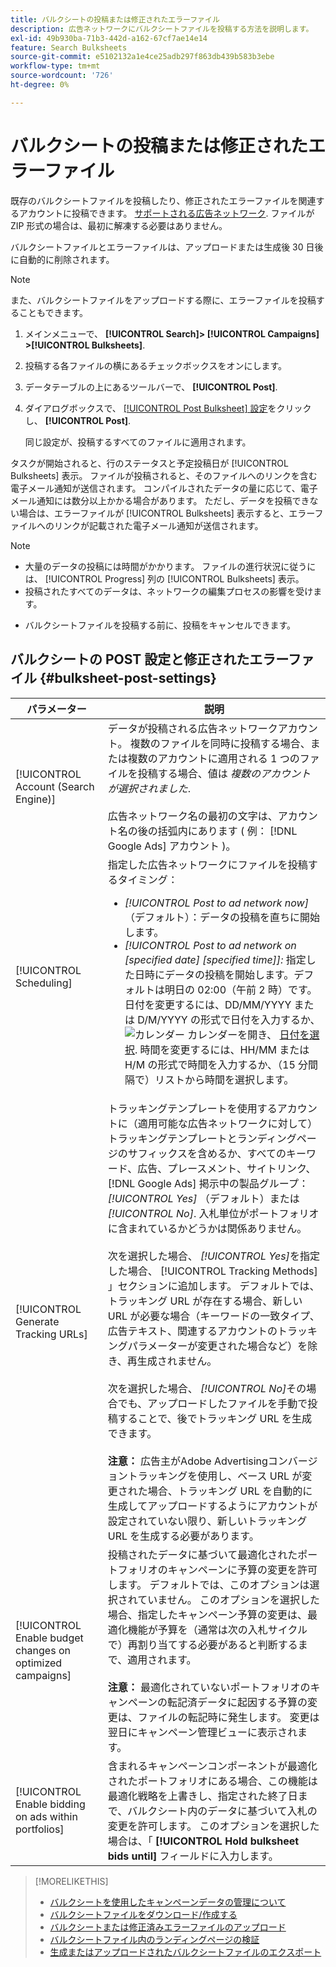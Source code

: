 ```yaml
---
title: バルクシートの投稿または修正されたエラーファイル
description: 広告ネットワークにバルクシートファイルを投稿する方法を説明します。
exl-id: 49b930ba-71b3-442d-a162-67cf7ae14e14
feature: Search Bulksheets
source-git-commit: e5102132a1e4ce25adb297f863db439b583b3ebe
workflow-type: tm+mt
source-wordcount: '726'
ht-degree: 0%

---
```


# バルクシートの投稿または修正されたエラーファイル

既存のバルクシートファイルを投稿したり、修正されたエラーファイルを関連するアカウントに投稿できます。 [サポートされる広告ネットワーク](bulksheet-about.md#bulksheet-functionality-by-network). ファイルが ZIP 形式の場合は、最初に解凍する必要はありません。

バルクシートファイルとエラーファイルは、アップロードまたは生成後 30 日後に自動的に削除されます。

>[!NOTE]
>また、バルクシートファイルをアップロードする際に、エラーファイルを投稿することもできます。

1. メインメニューで、 **[!UICONTROL Search]> [!UICONTROL Campaigns] >[!UICONTROL Bulksheets]**.

1. 投稿する各ファイルの横にあるチェックボックスをオンにします。

1. データテーブルの上にあるツールバーで、 **[!UICONTROL Post]**.

1. ダイアログボックスで、 [[!UICONTROL Post Bulksheet] 設定](#bulksheet-post-settings)をクリックし、 **[!UICONTROL Post]**.

   同じ設定が、投稿するすべてのファイルに適用されます。

タスクが開始されると、行のステータスと予定投稿日が [!UICONTROL Bulksheets] 表示。 ファイルが投稿されると、そのファイルへのリンクを含む電子メール通知が送信されます。 コンパイルされたデータの量に応じて、電子メール通知には数分以上かかる場合があります。 ただし、データを投稿できない場合は、エラーファイルが [!UICONTROL Bulksheets] 表示すると、エラーファイルへのリンクが記載された電子メール通知が送信されます。

>[!NOTE]
>
>* 大量のデータの投稿には時間がかかります。 ファイルの進行状況に従うには、 [!UICONTROL Progress] 列の [!UICONTROL Bulksheets] 表示。
>* 投稿されたすべてのデータは、ネットワークの編集プロセスの影響を受けます。
* バルクシートファイルを投稿する前に、投稿をキャンセルできます。

## バルクシートの POST 設定と修正されたエラーファイル {#bulksheet-post-settings}

| パラメーター | 説明 |
|----|----|
| [!UICONTROL Account (Search Engine)] | データが投稿される広告ネットワークアカウント。 複数のファイルを同時に投稿する場合、または複数のアカウントに適用される 1 つのファイルを投稿する場合、値は <i>複数のアカウントが選択されました</i>.<br><br>広告ネットワーク名の最初の文字は、アカウント名の後の括弧内にあります ( 例： [!DNL Google Ads] アカウント )。 |
| [!UICONTROL Scheduling] | 指定した広告ネットワークにファイルを投稿するタイミング：<ul><li><i>[!UICONTROL Post to ad network now]</i> （デフォルト）：データの投稿を直ちに開始します。</li><li><i>[!UICONTROL Post to ad network on \[specified date\] \[specified time\]]:</i> 指定した日時にデータの投稿を開始します。デフォルトは明日の 02:00（午前 2 時）です。 日付を変更するには、DD/MM/YYYY または D/M/YYYY の形式で日付を入力するか、 ![カレンダー](assets/calendar.png "カレンダー") カレンダーを開き、 [日付を選択](/help/search-social-commerce/common-tasks/navigation-editing-selection/calendar.md). 時間を変更するには、HH/MM または H/M の形式で時間を入力するか、（15 分間隔で）リストから時間を選択します。</li></ul> |
| [!UICONTROL Generate Tracking URLs] | トラッキングテンプレートを使用するアカウントに（適用可能な広告ネットワークに対して）トラッキングテンプレートとランディングページのサフィックスを含めるか、すべてのキーワード、広告、プレースメント、サイトリンク、 [!DNL Google Ads] 掲示中の製品グループ： <i>[!UICONTROL Yes]</i> （デフォルト）または <i>[!UICONTROL No]</i>. 入札単位がポートフォリオに含まれているかどうかは関係ありません。<br><br>次を選択した場合、 <i>[!UICONTROL Yes]</i>を指定した場合、 [!UICONTROL Tracking Methods] 」セクションに追加します。 デフォルトでは、トラッキング URL が存在する場合、新しい URL が必要な場合（キーワードの一致タイプ、広告テキスト、関連するアカウントのトラッキングパラメーターが変更された場合など）を除き、再生成されません。<br><br>次を選択した場合、 <i>[!UICONTROL No]</i>その場合でも、アップロードしたファイルを手動で投稿することで、後でトラッキング URL を生成できます。<br><br><b>注意：</b> 広告主がAdobe Advertisingコンバージョントラッキングを使用し、ベース URL が変更された場合、トラッキング URL を自動的に生成してアップロードするようにアカウントが設定されていない限り、新しいトラッキング URL を生成する必要があります。 |
| [!UICONTROL Enable budget changes on optimized campaigns] | 投稿されたデータに基づいて最適化されたポートフォリオのキャンペーンに予算の変更を許可します。 デフォルトでは、このオプションは選択されていません。 このオプションを選択した場合、指定したキャンペーン予算の変更は、最適化機能が予算を（通常は次の入札サイクルで）再割り当てする必要があると判断するまで、適用されます。<br><br><b>注意：</b> 最適化されていないポートフォリオのキャンペーンの転記済データに起因する予算の変更は、ファイルの転記時に発生します。 変更は翌日にキャンペーン管理ビューに表示されます。 |
| [!UICONTROL Enable bidding on ads within portfolios] | 含まれるキャンペーンコンポーネントが最適化されたポートフォリオにある場合、この機能は最適化戦略を上書きし、指定された終了日まで、バルクシート内のデータに基づいて入札の変更を許可します。 このオプションを選択した場合は、「 **[!UICONTROL Hold bulksheet bids until]** フィールドに入力します。 |

>[!MORELIKETHIS]
>
>* [バルクシートを使用したキャンペーンデータの管理について](bulksheet-about.md)
>* [バルクシートファイルをダウンロード/作成する](bulksheet-download.md)
>* [バルクシートまたは修正済みエラーファイルのアップロード](bulksheet-upload.md)
>* [バルクシートファイル内のランディングページの検証](bulksheet-validate-landing-pages.md)
>* [生成またはアップロードされたバルクシートファイルのエクスポート](bulksheet-export.md)
